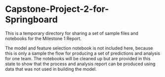 # Capstone-Project-2-for-Springboard 
This is a temporary directory for sharing a set of sample files and notebooks for the Milestone 1 Report.

The model and feature selection notebook is not included here, because this is only a sample the flow for producing a set of predictions and analysis for one team. The notebooks will be cleaned up but are provided in this state to show that the process and analysis report can be produced using data that was not used in building the model.
